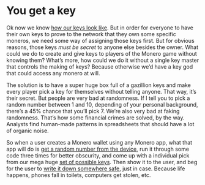 # You get a key

Ok now we know [how our keys look like](2.15-keys.md). But in order for everyone to have their own keys to prove to the network that they own some specific moneros, we need some way of assigning those keys first. But for obvious reasons, those keys _must be secret_ to anyone else besides the owner. What could we do to create and give keys to players of the Monero game without knowing them? What’s more, how could we do it without a single key master that controls the making of keys? Because otherwise we’d have a key god that could access any monero at will.

The solution is to have a super huge box full of a gazillion keys and make every player pick a key for themselves without telling anyone. That way, it’s their secret. But people are very bad at randomness. If I tell you to pick a random number between 1 and 10, depending of your personal background, there’s a 45% chance that you’ll pick 7. We’re also very bad at faking randomness. That’s how some financial crimes are solved, by the way. Analysts find human-made patterns in spreadsheets that should have a lot of organic noise.

So when a user creates a Monero wallet using any Monero app, what that app will do is [get a random number from the device](2.17-random.md), run it through some code three times for better obscurity, and come up with a individual pick from our mega huge [set of possible keys](2.15-keys.md). Then show it to the user, and beg for the user to [write it down somewhere safe](1%20the%20manual%20for%20users/1.04.01_seed-storage.md), just in case. Because life happens, phones fall in toilets, computers get stolen, etc.